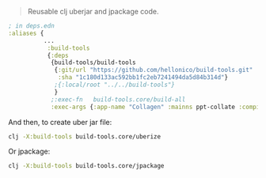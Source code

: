 > Reusable clj uberjar and jpackage code.
>

```clojure
; in deps.edn
:aliases {
          ...
           :build-tools
           {:deps      
            {build-tools/build-tools
             {:git/url "https://github.com/hellonico/build-tools.git"
              :sha "1c180d133ac592bb1fc2eb7241494da5d84b314d"}
             ;{:local/root "../../build-tools"}
             }
            ;:exec-fn   build-tools.core/build-all
            :exec-args {:app-name "Collagen" :mainns ppt-collate :compile [ppt-collate]}}}
```

And then, to create uber jar file:
```bash
clj -X:build-tools build-tools.core/uberize
```

Or jpackage:

```bash
clj -X:build-tools build-tools.core/jpackage
```
